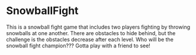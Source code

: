 # SnowballFight
This is a snowball fight game that includes two players fighting by throwing snowballs at one another. There are obstacles to hide behind, but the challenge is the obstacles decrease after each level. Who will be the snowball fight champion??? Gotta play with a friend to see!
